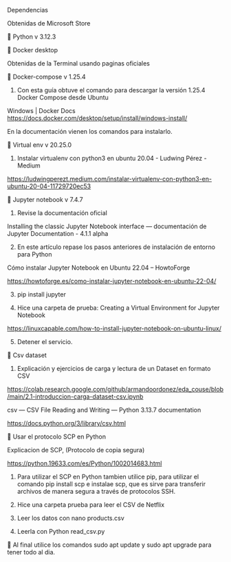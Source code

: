 Dependencias

Obtenidas de Microsoft Store

   Python v 3.12.3
  
  
   Docker desktop
  
  

Obtenidas de la Terminal usando paginas oficiales

   Docker-compose v 1.25.4
  
1. Con esta guía obtuve el comando para descargar la versión 1.25.4 Docker Compose desde Ubuntu
   
  Windows | Docker Docs https://docs.docker.com/desktop/setup/install/windows-install/

  En la documentación vienen los comandos para instalarlo.
  

   Virtual env v 20.25.0
  
1. Instalar virtualenv con python3 en ubuntu 20.04 - Ludwing Pérez - Medium
   
  https://ludwingperezt.medium.com/instalar-virtualenv-con-python3-en-ubuntu-20-04-11729720ec53


   Jupyter notebook v 7.4.7
  
1. Revise la documentación oficial
   
  Installing the classic Jupyter Notebook interface — documentación de Jupyter Documentation - 4.1.1 alpha
  
2. En este artículo repase los pasos anteriores de instalación de entorno para Python
   
  Cómo instalar Jupyter Notebook en Ubuntu 22.04 – HowtoForge
  
  https://howtoforge.es/como-instalar-jupyter-notebook-en-ubuntu-22-04/
  
3. pip install jupyter
   
4. Hice una carpeta de prueba: Creating a Virtual Environment for Jupyter Notebook
   
  https://linuxcapable.com/how-to-install-jupyter-notebook-on-ubuntu-linux/
  
5. Detener el servicio.
    

   Csv dataset
  
1. Explicación y ejercicios de carga y lectura de un Dataset en formato CSV

  https://colab.research.google.com/github/armandoordonez/eda_couse/blob/main/2.1-introduccion-carga-dataset-csv.ipynb

  csv — CSV File Reading and Writing — Python 3.13.7 documentation
  
  https://docs.python.org/3/library/csv.html
  

   Usar el protocolo SCP en Python
  
  Explicacion de SCP, (Protocolo de copia segura)
  
  https://python.19633.com/es/Python/1002014683.html
  
1. Para utilizar el SCP en Python tambien utilice pip, para utilizar el comando pip install scp e instalae scp, que es sirve para transferir archivos de manera segura a través de protocolos SSH.
   
2. Hice una carpeta prueba para leer el CSV de Netflix
   
4. Leer los datos con nano products.csv
   
5. Leerla con Python read_csv.py
   

   Al final utilice los comandos sudo apt update y sudo apt upgrade para tener todo al dia.
  
